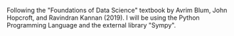 Following the "Foundations of Data Science" textbook by Avrim Blum, John Hopcroft, and Ravindran Kannan (2019).
I will be using the Python Programming Language and the external library "Sympy".
